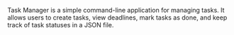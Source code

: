 Task Manager is a simple command-line application for managing tasks. It allows users to create tasks, view deadlines, mark tasks as done, and keep track of task statuses in a JSON file.

